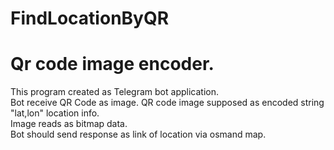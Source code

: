 # FindLocationByQR
# Qr code image encoder.   
This program created as Telegram bot application.   
Bot receive QR Code as image. QR code image supposed as encoded string "lat,lon" location info.   
Image reads as bitmap data.   
Bot should send response as link of location via osmand map.    

